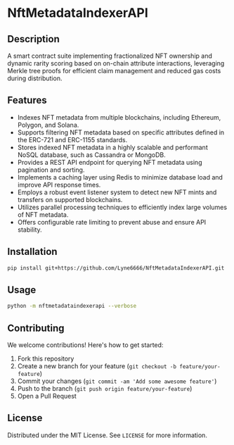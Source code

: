 # NftMetadataIndexerAPI

## Description

A smart contract suite implementing fractionalized NFT ownership and dynamic rarity scoring based on on-chain attribute interactions, leveraging Merkle tree proofs for efficient claim management and reduced gas costs during distribution.

## Features

- Indexes NFT metadata from multiple blockchains, including Ethereum, Polygon, and Solana.
- Supports filtering NFT metadata based on specific attributes defined in the ERC-721 and ERC-1155 standards.
- Stores indexed NFT metadata in a highly scalable and performant NoSQL database, such as Cassandra or MongoDB.
- Provides a REST API endpoint for querying NFT metadata using pagination and sorting.
- Implements a caching layer using Redis to minimize database load and improve API response times.
- Employs a robust event listener system to detect new NFT mints and transfers on supported blockchains.
- Utilizes parallel processing techniques to efficiently index large volumes of NFT metadata.
- Offers configurable rate limiting to prevent abuse and ensure API stability.
## Installation

```bash
pip install git+https://github.com/Lyne6666/NftMetadataIndexerAPI.git
```

## Usage

```bash
python -m nftmetadataindexerapi --verbose
```

## Contributing

We welcome contributions! Here's how to get started:

1. Fork this repository
2. Create a new branch for your feature (`git checkout -b feature/your-feature`)
3. Commit your changes (`git commit -am 'Add some awesome feature'`)
4. Push to the branch (`git push origin feature/your-feature`)
5. Open a Pull Request

## License

Distributed under the MIT License. See `LICENSE` for more information.
